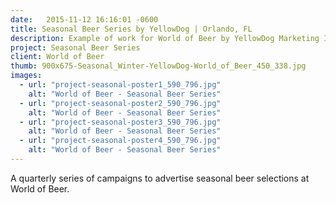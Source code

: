 ```yaml
---
date:   2015-11-12 16:16:01 -0600
title: Seasonal Beer Series by YellowDog | Orlando, FL
description: Example of work for World of Beer by YellowDog Marketing Inc. | Orlando Graphic Design Agency
project: Seasonal Beer Series
client: World of Beer
thumb: 900x675-Seasonal_Winter-YellowDog-World_of_Beer_450_338.jpg
images:
  - url: "project-seasonal-poster1_590_796.jpg"
    alt: "World of Beer - Seasonal Beer Series"
  - url: "project-seasonal-poster2_590_796.jpg"
    alt: "World of Beer - Seasonal Beer Series"
  - url: "project-seasonal-poster3_590_796.jpg"
    alt: "World of Beer - Seasonal Beer Series"
  - url: "project-seasonal-poster4_590_796.jpg"
    alt: "World of Beer - Seasonal Beer Series"
---
```

​A quarterly series of campaigns to advertise seasonal beer selections at World of Beer.